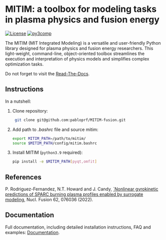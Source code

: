 MITIM: a toolbox for modeling tasks in plasma physics and fusion energy
=======================================================================

[![License](https://img.shields.io/badge/license-MIT-green.svg)](LICENSE)
[![py3comp](https://img.shields.io/badge/py3-compatible-brightgreen.svg)](https://img.shields.io/badge/py3-compatible-brightgreen.svg)

The MITIM (MIT Integrated Modeling) is a versatile and user-friendly Python library designed for plasma physics and fusion energy researchers. This light-weight, command-line, object-oriented toolbox streamlines the execution and interpretation of physics models and simplifies complex optimization tasks.

Do not forget to visit the [Read-The-Docs](https://mitim-fusion.readthedocs.io).

Instructions
------------

In a nutshell:

1. Clone repository:
    ```bash
     git clone git@github.com:pabloprf/MITIM-fusion.git
    ```

2. Add path to *.bashrc* file and source mitim:
    ```bash
    export MITIM_PATH=/path/to/mitim/
    source $MITIM_PATH/config/mitim.bashrc
    ```
   
3. Install MITIM (``python3.9`` required):
    ```bash
    pip install -e $MITIM_PATH[pyqt,omfit]
    ```

References
----------

P. Rodriguez-Fernandez, N.T. Howard and J. Candy, [`Nonlinear gyrokinetic predictions of SPARC burning plasma profiles enabled by surrogate modeling](https://iopscience.iop.org/article/10.1088/1741-4326/ac64b2), Nucl. Fusion 62, 076036 (2022).

Documentation
-------------

Full documentation, including detailed installation instructions, FAQ and examples: [Documentation](https://mitim-fusion.readthedocs.io).
